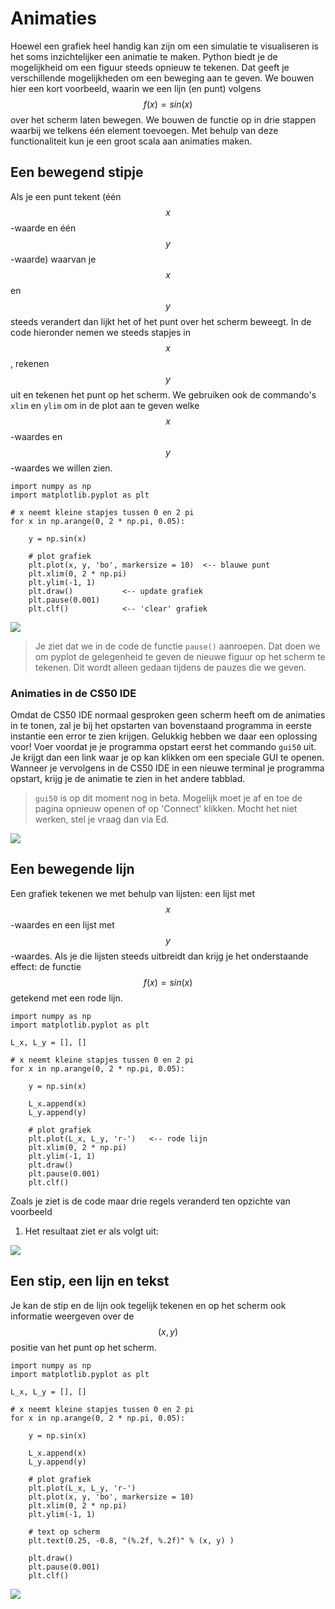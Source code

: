 # Animaties

Hoewel een grafiek heel handig kan zijn om een simulatie te visualiseren is het
soms inzichtelijker een animatie te maken. Python biedt je de mogelijkheid om
een figuur steeds opnieuw te tekenen. Dat geeft je verschillende mogelijkheden
om een beweging aan te geven. We bouwen hier een kort voorbeeld, waarin we een
lijn (en punt) volgens $$f(x)=sin(x)$$ over het scherm laten bewegen. We bouwen
de functie op in drie stappen waarbij we telkens één element toevoegen. Met behulp
van deze functionaliteit kun je een groot scala aan animaties maken.

## Een bewegend stipje 

Als je een punt tekent (één $$x$$-waarde en één $$y$$-waarde) waarvan je $$x$$
en $$y$$ steeds verandert dan lijkt het of het punt over het scherm beweegt. In
de code hieronder nemen we steeds stapjes in $$x$$, rekenen $$y$$ uit en
tekenen het punt op het scherm. We gebruiken ook de commando's `xlim` en `ylim`
om in de plot aan te geven welke $$x$$-waardes en $$y$$-waardes we willen zien.

    import numpy as np
    import matplotlib.pyplot as plt
    
    # x neemt kleine stapjes tussen 0 en 2 pi
    for x in np.arange(0, 2 * np.pi, 0.05):

        y = np.sin(x)

        # plot grafiek
        plt.plot(x, y, 'bo', markersize = 10)  <-- blauwe punt
        plt.xlim(0, 2 * np.pi)
        plt.ylim(-1, 1)
        plt.draw()           <-- update grafiek
        plt.pause(0.001)
        plt.clf()            <-- 'clear' grafiek

![](../assets/AnimationExampleSin1.gif)

> Je ziet dat we in de code de functie `pause()` aanroepen. Dat doen we om pyplot de gelegenheid te geven de nieuwe figuur op het scherm te tekenen. Dit wordt alleen gedaan tijdens de pauzes die we geven.

### Animaties in de CS50 IDE
Omdat de CS50 IDE normaal gesproken geen scherm heeft om de animaties in te tonen, zal je bij het opstarten van bovenstaand programma in eerste instantie een error te zien krijgen. Gelukkig hebben we daar een oplossing voor! Voer voordat je je programma opstart eerst het commando `gui50` uit. Je krijgt dan een link waar je op kan klikken om een speciale GUI te openen. Wanneer je vervolgens in de CS50 IDE in een nieuwe terminal je programma opstart, krijg je de animatie te zien in het andere tabblad.

> `gui50` is op dit moment nog in beta. Mogelijk moet je af en toe de pagina opnieuw openen of op 'Connect' klikken. Mocht het niet werken, stel je vraag dan via Ed.

![](../assets/gui50.gif)

## Een bewegende lijn

Een grafiek tekenen we met behulp van lijsten: een lijst met $$x$$-waardes en
een lijst met $$y$$-waardes. Als je die lijsten steeds uitbreidt dan krijg je
het onderstaande effect: de functie $$f(x) = sin(x)$$ getekend met een rode
lijn.

    import numpy as np
    import matplotlib.pyplot as plt
    
    L_x, L_y = [], []

    # x neemt kleine stapjes tussen 0 en 2 pi
    for x in np.arange(0, 2 * np.pi, 0.05):

        y = np.sin(x)

        L_x.append(x)
        L_y.append(y)

        # plot grafiek
        plt.plot(L_x, L_y, 'r-')   <-- rode lijn
        plt.xlim(0, 2 * np.pi)
        plt.ylim(-1, 1)
        plt.draw()
        plt.pause(0.001)
        plt.clf()


Zoals je ziet is de code maar drie regels veranderd ten opzichte van voorbeeld
1. Het resultaat ziet er als volgt uit:

![](../assets/AnimationExampleSin2.gif)

## Een stip, een lijn en tekst

Je kan de stip en de lijn ook tegelijk tekenen en op het scherm ook informatie
weergeven over de $$(x,y)$$ positie van het punt op het scherm.

    import numpy as np
    import matplotlib.pyplot as plt
    
    L_x, L_y = [], []

    # x neemt kleine stapjes tussen 0 en 2 pi
    for x in np.arange(0, 2 * np.pi, 0.05):

        y = np.sin(x)

        L_x.append(x)
        L_y.append(y)

        # plot grafiek
        plt.plot(L_x, L_y, 'r-')
        plt.plot(x, y, 'bo', markersize = 10)
        plt.xlim(0, 2 * np.pi)
        plt.ylim(-1, 1)

        # text op scherm
        plt.text(0.25, -0.8, "(%.2f, %.2f)" % (x, y) )

        plt.draw()
        plt.pause(0.001)
        plt.clf()

![](../assets/AnimationExampleSin3.gif)
